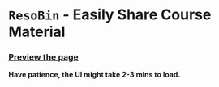 # `ResoBin` - Easily Share Course Material  

### [Preview the page](https://htmlpreview.github.io/?https://github.com/relaxxpls/ResoBin/blob/main/index.html)  
**Have patience, the UI might take 2-3 mins to load.**